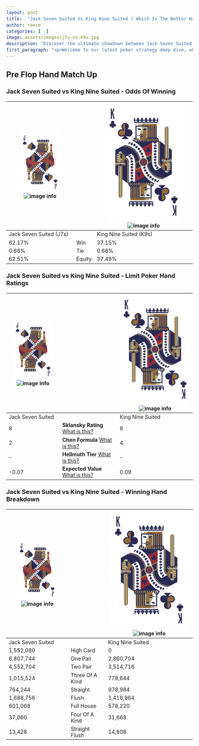 ```yaml
---
layout: post
title:  "Jack Seven Suited Vs King Nine Suited | Which Is The Better Hand In Poker? A Complete Guide"
author: reece
categories: [  ]
image: assets/images/j7s-vs-k9s.jpg
description: "Discover the ultimate showdown between Jack Seven Suited and King Nine Suited in poker! Uncover the odds, strategies, and scenarios where one hand triumphs over the other. Get ready to up your poker game with this thrilling analysis."
first_paragraph: "<p>Welcome to our latest poker strategy deep dive, where we're pitting two distinct hands against each other in a high-stakes showdown: Jack Seven Suited vs King Nine Suited.</p><p>In the dynamic world of poker, every decision counts, and knowing which hand holds the upper hand is key to your success at the table.</p><p>In this article, we'll dissect these two hands, explore the scenarios where one dominates the other, and equip you with the knowledge to make strategic choices that can tip the odds in your favor.</p><p>Get ready to unravel the intriguing dynamics of these poker hands and elevate your game to new heights.</p>"
---
```




[comment]: # (sp0)

## Pre Flop Hand Match Up

<div class="table hand-ratings" markdown="1"> 



### Jack Seven Suited vs King Nine Suited - Odds Of Winning


    
| ![image info](assets/images/hand1/J.png) ![image info](assets/images/hand1/7s.png) |  | ![image info](assets/images/hand2/K.png) ![image info](assets/images/hand2/9s.png) |
| -------- | -------- | -------- |
| Jack Seven Suited (J7s) |  | King Nine Suited (K9s) |
| 62.17% | Win | 37.15% |
| 0.68% | Tie | 0.68% |
| 62.51% | Equity | 37.49% |




[comment]: # (sp1)



### Jack Seven Suited vs King Nine Suited - Limit Poker Hand Ratings


    
| ![image info](assets/images/hand1/J.png) ![image info](assets/images/hand1/7s.png) |  | ![image info](assets/images/hand2/K.png) ![image info](assets/images/hand2/9s.png) |
| -------- | -------- | -------- |
| Jack Seven Suited |  | King Nine Suited |
| 8 | **Sklansky Rating** [What is this?](/sklansky-rating-explained) | 6 |
| 2 | **Chen Formula** [What is this?](/chen-formula-explained) | 4 |
| - | **Hellmuth Tier** [What is this?](/Hellmuth-tier-explained) | - |
| -0.07 | **Expected Value** [What is this?](/expected-value-explained) | 0.09 |




[comment]: # (sp2)



### Jack Seven Suited vs King Nine Suited - Winning Hand Breakdown


    
| ![image info](assets/images/hand1/J.png) ![image info](assets/images/hand1/7s.png) |  | ![image info](assets/images/hand2/K.png) ![image info](assets/images/hand2/9s.png) |
| -------- | -------- | -------- |
| Jack Seven Suited |  | King Nine Suited |
| 1,552,080 | High Card | 0 |
| 6,807,744 | One Pair | 2,860,704 |
| 4,552,704 | Two Pair | 3,514,716 |
| 1,015,524 | Three Of A Kind | 778,644 |
| 764,244 | Straight | 978,984 |
| 1,688,756 | Flush | 1,418,964 |
| 601,068 | Full House | 578,220 |
| 37,060 | Four Of A Kind | 31,668 |
| 13,428 | Straight Flush | 14,808 |




[comment]: # (sp3)



</div>

[comment]: # (sp4)



[comment]: # (sp5)


